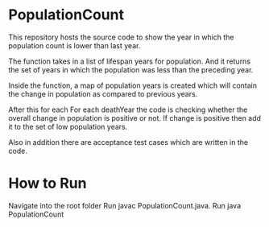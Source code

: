 # PopulationCount

This repository hosts the source code to show the year in which the population count is lower than last year.

The function takes in a list of lifespan years for population. And it returns the set of years in which the population was less than the preceding year.

Inside the function, a map of population years is created which will contain the change in population as compared to previous years.

After this for each For each deathYear the code is checking whether the overall change in population is positive or not. If change is positive then add it to the set of low population years.

Also in addition there are acceptance test cases which are written in the code.


# How to Run

Navigate into the root folder
Run javac PopulationCount.java.
Run java PopulationCount
